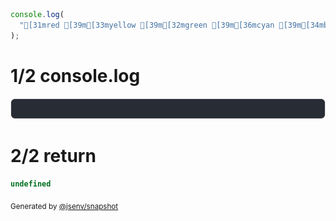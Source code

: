 ```js
console.log(
  "[31mred [39m[33myellow [39m[32mgreen [39m[36mcyan [39m[34mblue [39m[35mmagenta[39m",
);
```

# 1/2 console.log

![img](3_console_log_rainbow/console.log.svg)

# 2/2 return

```js
undefined
```

<sub>
  Generated by <a href="https://github.com/jsenv/core/tree/main/packages/independent/snapshot">@jsenv/snapshot</a>
</sub>